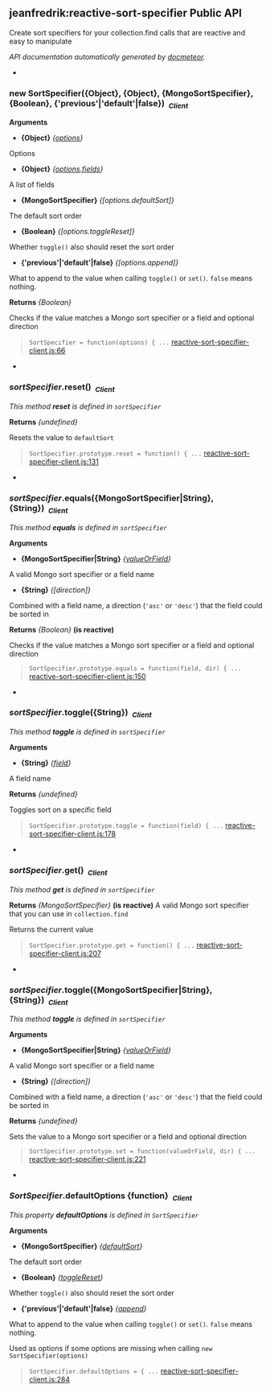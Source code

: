 ## jeanfredrik:reactive-sort-specifier Public API ##

Create sort specifiers for your collection.find calls that are reactive and easy to manipulate

_API documentation automatically generated by [docmeteor](https://github.com/raix/docmeteor)._

-

### <a name="SortSpecifier"></a>new SortSpecifier({Object}, {Object}, {MongoSortSpecifier}, {Boolean}, {'previous'|'default'|false})&nbsp;&nbsp;<sub><i>Client</i></sub> ###


__Arguments__

* __{Object}__ *{[options](#options)}*  

 Options

* __{Object}__ *{[options.fields](#options.fields)}*  

 A list of fields

* __{MongoSortSpecifier}__ *{[options.defaultSort]}*  

 The default sort order

* __{Boolean}__ *{[options.toggleReset]}*  

 Whether `toggle()` also should reset the sort order

* __{'previous'|'default'|false}__ *{[options.append]}*  

 What to append to the value when calling `toggle()` or `set()`. `false` means nothing.


__Returns__  *{Boolean}*


Checks if the value matches a Mongo sort specifier or a field and optional direction

> ```SortSpecifier = function(options) { ...``` [reactive-sort-specifier-client.js:66](reactive-sort-specifier-client.js#L66)


-

### <a name="sortSpecifier.reset"></a>*sortSpecifier*.reset()&nbsp;&nbsp;<sub><i>Client</i></sub> ###

*This method __reset__ is defined in `sortSpecifier`*

__Returns__  *{undefined}*


Resets the value to `defaultSort`

> ```SortSpecifier.prototype.reset = function() { ...``` [reactive-sort-specifier-client.js:131](reactive-sort-specifier-client.js#L131)


-

### <a name="sortSpecifier.equals"></a>*sortSpecifier*.equals({MongoSortSpecifier|String}, {String})&nbsp;&nbsp;<sub><i>Client</i></sub> ###

*This method __equals__ is defined in `sortSpecifier`*

__Arguments__

* __{MongoSortSpecifier|String}__ *{[valueOrField](#valueOrField)}*  

 A valid Mongo sort specifier or a field name

* __{String}__ *{[direction]}*  

 Combined with a field name, a direction (`'asc'` or `'desc'`) that the field could be sorted in


__Returns__  *{Boolean}*  __(is reactive)__


Checks if the value matches a Mongo sort specifier or a field and optional direction

> ```SortSpecifier.prototype.equals = function(field, dir) { ...``` [reactive-sort-specifier-client.js:150](reactive-sort-specifier-client.js#L150)


-

### <a name="sortSpecifier.toggle"></a>*sortSpecifier*.toggle({String})&nbsp;&nbsp;<sub><i>Client</i></sub> ###

*This method __toggle__ is defined in `sortSpecifier`*

__Arguments__

* __{String}__ *{[field](#field)}*  

 A field name


__Returns__  *{undefined}*


Toggles sort on a specific field

> ```SortSpecifier.prototype.toggle = function(field) { ...``` [reactive-sort-specifier-client.js:178](reactive-sort-specifier-client.js#L178)


-

### <a name="sortSpecifier.get"></a>*sortSpecifier*.get()&nbsp;&nbsp;<sub><i>Client</i></sub> ###

*This method __get__ is defined in `sortSpecifier`*

__Returns__  *{MongoSortSpecifier}*  __(is reactive)__
A valid Mongo sort specifier that you can use in `collection.find`


Returns the current value

> ```SortSpecifier.prototype.get = function() { ...``` [reactive-sort-specifier-client.js:207](reactive-sort-specifier-client.js#L207)


-

### <a name="sortSpecifier.toggle"></a>*sortSpecifier*.toggle({MongoSortSpecifier|String}, {String})&nbsp;&nbsp;<sub><i>Client</i></sub> ###

*This method __toggle__ is defined in `sortSpecifier`*

__Arguments__

* __{MongoSortSpecifier|String}__ *{[valueOrField](#valueOrField)}*  

 A valid Mongo sort specifier or a field name

* __{String}__ *{[direction]}*  

 Combined with a field name, a direction (`'asc'` or `'desc'`) that the field could be sorted in


__Returns__  *{undefined}*


Sets the value to a Mongo sort specifier or a field and optional direction

> ```SortSpecifier.prototype.set = function(valueOrField, dir) { ...``` [reactive-sort-specifier-client.js:221](reactive-sort-specifier-client.js#L221)


-

### <a name="SortSpecifier.defaultOptions"></a>*SortSpecifier*.defaultOptions {function}&nbsp;&nbsp;<sub><i>Client</i></sub> ###

*This property __defaultOptions__ is defined in `SortSpecifier`*

__Arguments__

* __{MongoSortSpecifier}__ *{[defaultSort](#defaultSort)}*  

 The default sort order

* __{Boolean}__ *{[toggleReset](#toggleReset)}*  

 Whether `toggle()` also should reset the sort order

* __{'previous'|'default'|false}__ *{[append](#append)}*  

 What to append to the value when calling `toggle()` or `set()`. `false` means nothing.



Used as options if some options are missing when calling `new SortSpecifier(options)`

> ```SortSpecifier.defaultOptions = { ...``` [reactive-sort-specifier-client.js:284](reactive-sort-specifier-client.js#L284)


